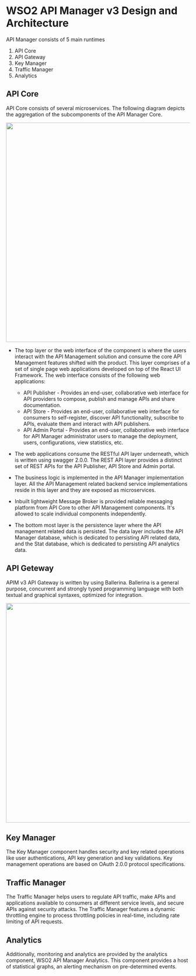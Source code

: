 # WSO2 API Manager v3 Design and Architecture

API Manager consists of 5 main runtimes

1. API Core
1. API Gateway
1. Key Manager
1. Traffic Manager
1. Analytics

## API Core

API Core consists of several microservices. The following diagram depicts the aggregation of the subcomponents of the API Manager Core.

<img src="https://github.com/lakwarus/product-apim/raw/master/docs/design/images/API-Core.png" width="600">

- The top layer or the web interface of the component is where the users interact with the API Management solution and consume the core API Management features shifted with the product. This layer comprises of a set of single page web applications developed on top of the React UI Framework. The web interface consists of the following web applications:
  - API Publisher - Provides an end-user, collaborative web interface for API providers to compose, publish and manage APIs and share documentation.
  - API Store - Provides an end-user, collaborative web interface for consumers to self-register, discover API functionality, subscribe to APIs, evaluate them and interact with API publishers.
  - API Admin Portal - Provides an end-user, collaborative web interface for API Manager administrator users to manage the deployment, users, configurations, view statistics, etc.

- The web applications consume the RESTful API layer underneath, which is written using swagger 2.0.0. The REST API layer provides a distinct set of REST APIs for the API Publisher, API Store and Admin portal.  
- The business logic is implemented in the API Manager implementation layer. All the API Management related backend service implementations reside in this layer and they are exposed as microservices.  
- Inbuilt lightweight Message Broker is provided reliable messaging platform from API Core to other API Management components. It's allowed to scale individual components independently.
- The bottom most layer is the persistence layer where the API management related data is persisted. The data layer includes the API Manager database, which is dedicated to persisting API related data, and the Stat database, which is dedicated to persisting API analytics data.


## API Geteway

APIM v3 API Gateway is written by using Ballerina. Ballerina is a general purpose, concurrent and strongly typed programming language with both textual and graphical syntaxes, optimized for integration.

<img src="https://github.com/lakwarus/product-apim/raw/master/docs/design/images/API-GW.png" width="600">

## Key Manager

The Key Manager component handles security and key related operations like user authentications, API key generation and key validations. Key management operations are based on OAuth 2.0.0 protocol specifications.

## Traffic Manager

The Traffic Manager helps users to regulate API traffic, make APIs and applications available to consumers at different service levels, and secure APIs against security attacks. The Traffic Manager features a dynamic throttling engine to process throttling policies in real-time, including rate limiting of API requests.

## Analytics

Additionally, monitoring and analytics are provided by the analytics component, WSO2 API Manager Analytics. This component provides a host of statistical graphs, an alerting mechanism on pre-determined events.
 
